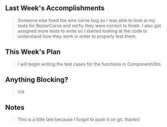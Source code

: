 ## Last Week's Accomplishments

> Someone else fixed the wire curve bug so I was able to look at my tests for BezierCurve and verfiy they were correct to finish. I also got assigned more tests to write so I started looking at the code to understand how they work in order to properly test them.

## This Week's Plan

> I will begin writing the test cases for the functions in ComponentUtils.

## Anything Blocking?

>  n/a

## Notes

> This is a little late because I forgot to push it on git, thanks!
